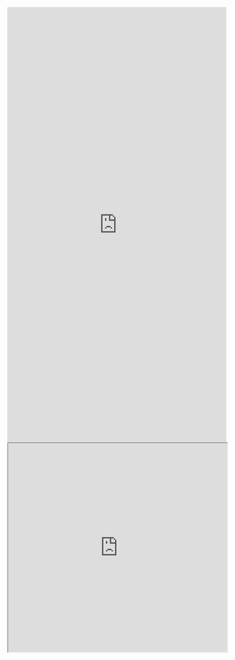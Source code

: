 
<center>
<iframe src="https://docs.google.com/forms/d/e/1FAIpQLScIUHohty3LeZAAMajY76S-CZl4bwWFj9VMUYC0DtI-b2DVLg/viewform?embedded=true#start=embed" width="100%" height="1000" frameborder="0" marginheight="0" marginwidth="0">Loading...</iframe>

<br>

<iframe src="https://www.google.com/maps/d/embed?mid=13ntUIlg44NEtydvMuuO3fji7mBE" width="100%" height="480"></iframe>

</center>
